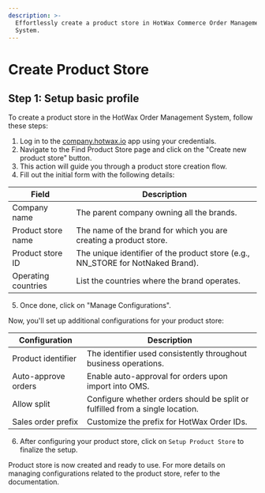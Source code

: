 ```yaml
---
description: >-
  Effortlessly create a product store in HotWax Commerce Order Management
  System.
---
```


# Create Product Store

## Step 1: Setup basic profile

To create a product store in the HotWax Order Management System, follow these steps:

1. Log in to the [company.hotwax.io](https://company.hotwax.io) app using your credentials.
2. Navigate to the Find Product Store page and click on the "Create new product store" button.
3. This action will guide you through a product store creation flow.
4. Fill out the initial form with the following details:

| Field               | Description                                                                      |
| ------------------- | -------------------------------------------------------------------------------- |
| Company name        | The parent company owning all the brands.                                        |
| Product store name  | The name of the brand for which you are creating a product store.                |
| Product store ID    | The unique identifier of the product store (e.g., NN\_STORE for NotNaked Brand). |
| Operating countries | List the countries where the brand operates.                                     |

5. Once done, click on "Manage Configurations".

Now, you'll set up additional configurations for your product store:

| Configuration       | Description                                                                   |
| ------------------- | ----------------------------------------------------------------------------- |
| Product identifier  | The identifier used consistently throughout business operations.              |
| Auto-approve orders | Enable auto-approval for orders upon import into OMS.                         |
| Allow split         | Configure whether orders should be split or fulfilled from a single location. |
| Sales order prefix  | Customize the prefix for HotWax Order IDs.                                    |

6. After configuring your product store, click on `Setup Product Store` to finalize the setup.

Product store is now created and ready to use. For more details on managing configurations related to the product store, refer to the documentation.
